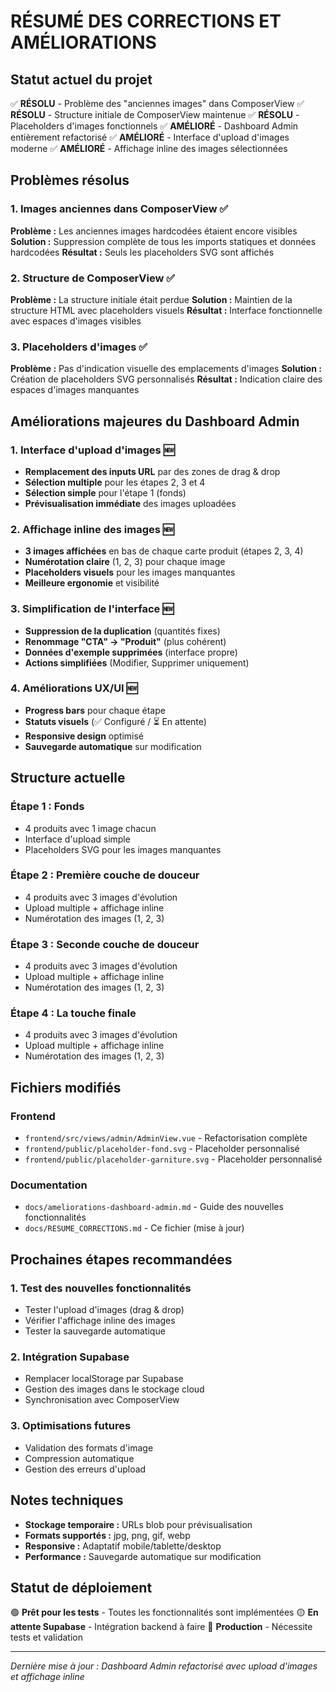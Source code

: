 # RÉSUMÉ DES CORRECTIONS ET AMÉLIORATIONS

## Statut actuel du projet

✅ **RÉSOLU** - Problème des "anciennes images" dans ComposerView
✅ **RÉSOLU** - Structure initiale de ComposerView maintenue
✅ **RÉSOLU** - Placeholders d'images fonctionnels
✅ **AMÉLIORÉ** - Dashboard Admin entièrement refactorisé
✅ **AMÉLIORÉ** - Interface d'upload d'images moderne
✅ **AMÉLIORÉ** - Affichage inline des images sélectionnées

## Problèmes résolus

### 1. Images anciennes dans ComposerView ✅
**Problème :** Les anciennes images hardcodées étaient encore visibles
**Solution :** Suppression complète de tous les imports statiques et données hardcodées
**Résultat :** Seuls les placeholders SVG sont affichés

### 2. Structure de ComposerView ✅
**Problème :** La structure initiale était perdue
**Solution :** Maintien de la structure HTML avec placeholders visuels
**Résultat :** Interface fonctionnelle avec espaces d'images visibles

### 3. Placeholders d'images ✅
**Problème :** Pas d'indication visuelle des emplacements d'images
**Solution :** Création de placeholders SVG personnalisés
**Résultat :** Indication claire des espaces d'images manquantes

## Améliorations majeures du Dashboard Admin

### 1. Interface d'upload d'images 🆕
- **Remplacement des inputs URL** par des zones de drag & drop
- **Sélection multiple** pour les étapes 2, 3 et 4
- **Sélection simple** pour l'étape 1 (fonds)
- **Prévisualisation immédiate** des images uploadées

### 2. Affichage inline des images 🆕
- **3 images affichées** en bas de chaque carte produit (étapes 2, 3, 4)
- **Numérotation claire** (1, 2, 3) pour chaque image
- **Placeholders visuels** pour les images manquantes
- **Meilleure ergonomie** et visibilité

### 3. Simplification de l'interface 🆕
- **Suppression de la duplication** (quantités fixes)
- **Renommage "CTA" → "Produit"** (plus cohérent)
- **Données d'exemple supprimées** (interface propre)
- **Actions simplifiées** (Modifier, Supprimer uniquement)

### 4. Améliorations UX/UI 🆕
- **Progress bars** pour chaque étape
- **Statuts visuels** (✅ Configuré / ⏳ En attente)
- **Responsive design** optimisé
- **Sauvegarde automatique** sur modification

## Structure actuelle

### Étape 1 : Fonds
- 4 produits avec 1 image chacun
- Interface d'upload simple
- Placeholders SVG pour les images manquantes

### Étape 2 : Première couche de douceur
- 4 produits avec 3 images d'évolution
- Upload multiple + affichage inline
- Numérotation des images (1, 2, 3)

### Étape 3 : Seconde couche de douceur
- 4 produits avec 3 images d'évolution
- Upload multiple + affichage inline
- Numérotation des images (1, 2, 3)

### Étape 4 : La touche finale
- 4 produits avec 3 images d'évolution
- Upload multiple + affichage inline
- Numérotation des images (1, 2, 3)

## Fichiers modifiés

### Frontend
- `frontend/src/views/admin/AdminView.vue` - Refactorisation complète
- `frontend/public/placeholder-fond.svg` - Placeholder personnalisé
- `frontend/public/placeholder-garniture.svg` - Placeholder personnalisé

### Documentation
- `docs/ameliorations-dashboard-admin.md` - Guide des nouvelles fonctionnalités
- `docs/RESUME_CORRECTIONS.md` - Ce fichier (mise à jour)

## Prochaines étapes recommandées

### 1. Test des nouvelles fonctionnalités
- Tester l'upload d'images (drag & drop)
- Vérifier l'affichage inline des images
- Tester la sauvegarde automatique

### 2. Intégration Supabase
- Remplacer localStorage par Supabase
- Gestion des images dans le stockage cloud
- Synchronisation avec ComposerView

### 3. Optimisations futures
- Validation des formats d'image
- Compression automatique
- Gestion des erreurs d'upload

## Notes techniques

- **Stockage temporaire :** URLs blob pour prévisualisation
- **Formats supportés :** jpg, png, gif, webp
- **Responsive :** Adaptatif mobile/tablette/desktop
- **Performance :** Sauvegarde automatique sur modification

## Statut de déploiement

🟢 **Prêt pour les tests** - Toutes les fonctionnalités sont implémentées
🟡 **En attente Supabase** - Intégration backend à faire
🔴 **Production** - Nécessite tests et validation

---

*Dernière mise à jour : Dashboard Admin refactorisé avec upload d'images et affichage inline*
